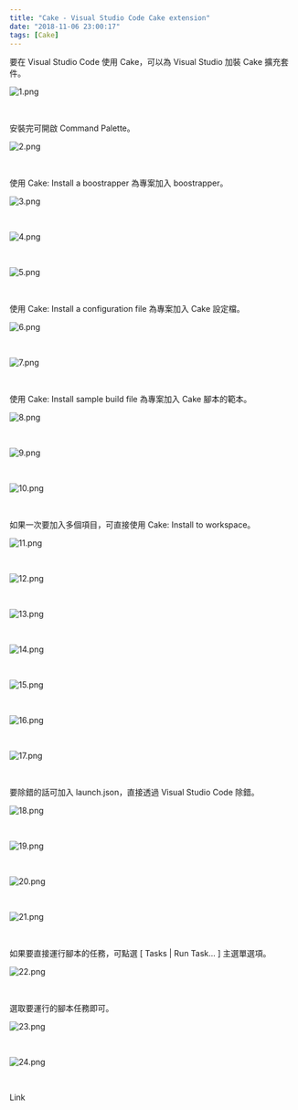 ```yaml
---
title: "Cake - Visual Studio Code Cake extension"
date: "2018-11-06 23:00:17"
tags: [Cake]
---
```



要在 Visual Studio Code 使用 Cake，可以為 Visual Studio 加裝 Cake 擴充套件。   

<!-- More -->

![1.png](1.png)

<br/>


安裝完可開啟 Command Palette。   

![2.png](2.png)

<br/>


使用 Cake: Install a boostrapper 為專案加入 boostrapper。

![3.png](3.png)

<br/>


![4.png](4.png)

<br/>


![5.png](5.png)

<br/>


使用 Cake: Install a configuration file 為專案加入 Cake 設定檔。  

![6.png](6.png)

<br/>


![7.png](7.png)

<br/>


使用 Cake: Install sample build file 為專案加入 Cake 腳本的範本。  

![8.png](8.png)

<br/>


![9.png](9.png)

<br/>


![10.png](10.png)

<br/>


如果一次要加入多個項目，可直接使用 Cake: Install to workspace。  

![11.png](11.png)

<br/>


![12.png](12.png)

<br/>


![13.png](13.png)

<br/>


![14.png](14.png)

<br/>


![15.png](15.png)

<br/>


![16.png](16.png)

<br/>


![17.png](17.png)

<br/>


要除錯的話可加入 launch.json，直接透過 Visual Studio Code 除錯。  

![18.png](18.png)

<br/>


![19.png](19.png)

<br/>


![20.png](20.png)

<br/>


![21.png](21.png)

<br/>


如果要直接運行腳本的任務，可點選 [ Tasks | Run Task... ] 主選單選項。  

![22.png](22.png)

<br/>


選取要運行的腳本任務即可。  

![23.png](23.png)

<br/>


![24.png](24.png)

<br/>


Link
